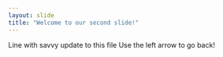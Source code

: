 ```yaml
---
layout: slide
title: "Welcome to our second slide!"
---
```

Line with savvy update to this file
Use the left arrow to go back!